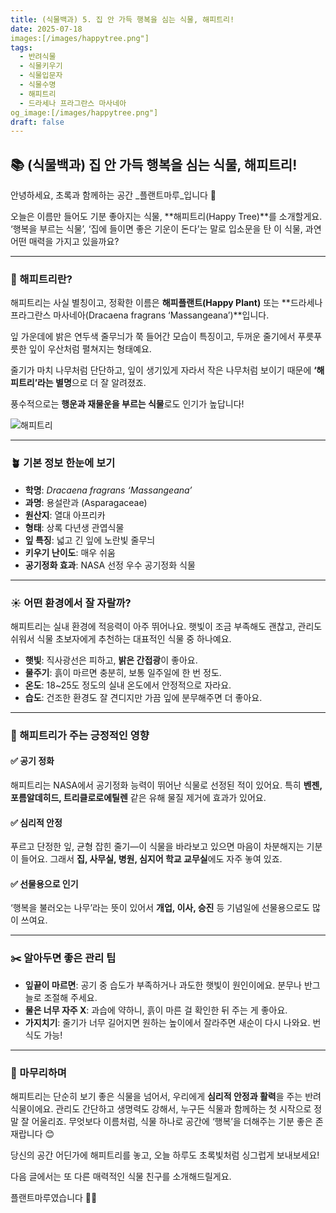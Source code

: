 ```yaml
---
title: (식물백과) 5. 집 안 가득 행복을 심는 식물, 해피트리!
date: 2025-07-18
images:[/images/happytree.png"]
tags:
  - 반려식물
  - 식물키우기
  - 식물입문자
  - 식물수명
  - 해피트리
  - 드라세나 프라그란스 마사네아
og_image:[/images/happytree.png"]
draft: false
---
```



## 📚  (식물백과) 집 안 가득 행복을 심는 식물, 해피트리!

안녕하세요, 초록과 함께하는 공간 _플랜트마루_입니다 🌿

오늘은 이름만 들어도 기분 좋아지는 식물, **해피트리(Happy Tree)**를 소개할게요.
‘행복을 부르는 식물’, ‘집에 들이면 좋은 기운이 돈다’는 말로 입소문을 탄 이 식물, 과연 어떤 매력을 가지고 있을까요?

---

### 🌱 해피트리란?

해피트리는 사실 별칭이고, 정확한 이름은 **해피플랜트(Happy Plant)** 또는 **드라세나 프라그란스 마사네아(Dracaena fragrans ‘Massangeana’)**입니다.

잎 가운데에 밝은 연두색 줄무늬가 쭉 들어간 모습이 특징이고, 두꺼운 줄기에서 푸릇푸릇한 잎이 우산처럼 펼쳐지는 형태예요.

줄기가 마치 나무처럼 단단하고, 잎이 생기있게 자라서 작은 나무처럼 보이기 때문에 **‘해피트리’라는 별명**으로 더 잘 알려졌죠.

풍수적으로는 **행운과 재물운을 부르는 식물**로도 인기가 높답니다!

![해피트리](/images/happytree.png)

---

### 🪴 기본 정보 한눈에 보기

- **학명**: _Dracaena fragrans ‘Massangeana’_
- **과명**: 용설란과 (Asparagaceae)
- **원산지**: 열대 아프리카
- **형태**: 상록 다년생 관엽식물
- **잎 특징**: 넓고 긴 잎에 노란빛 줄무늬
- **키우기 난이도**: 매우 쉬움
- **공기정화 효과**: NASA 선정 우수 공기정화 식물

---

### ☀️ 어떤 환경에서 잘 자랄까?

해피트리는 실내 환경에 적응력이 아주 뛰어나요. 햇빛이 조금 부족해도 괜찮고, 관리도 쉬워서 식물 초보자에게 추천하는 대표적인 식물 중 하나예요.

- **햇빛**: 직사광선은 피하고, **밝은 간접광**이 좋아요.   
- **물주기**: 흙이 마르면 충분히, 보통 일주일에 한 번 정도.
- **온도**: 18~25도 정도의 실내 온도에서 안정적으로 자라요.
- **습도**: 건조한 환경도 잘 견디지만 가끔 잎에 분무해주면 더 좋아요.

---

### 💚 해피트리가 주는 긍정적인 영향

#### ✅ 공기 정화
해피트리는 NASA에서 공기정화 능력이 뛰어난 식물로 선정된 적이 있어요.
특히 **벤젠, 포름알데히드, 트리클로로에틸렌** 같은 유해 물질 제거에 효과가 있어요.

#### ✅ 심리적 안정
푸르고 단정한 잎, 균형 잡힌 줄기—이 식물을 바라보고 있으면 마음이 차분해지는 기분이 들어요.
그래서 **집, 사무실, 병원, 심지어 학교 교무실**에도 자주 놓여 있죠.

#### ✅ 선물용으로 인기

‘행복을 불러오는 나무’라는 뜻이 있어서 **개업, 이사, 승진** 등 기념일에 선물용으로도 많이 쓰여요.

---

### ✂️ 알아두면 좋은 관리 팁

- **잎끝이 마르면**: 공기 중 습도가 부족하거나 과도한 햇빛이 원인이에요. 분무나 반그늘로 조절해 주세요.
- **물은 너무 자주 X**: 과습에 약하니, 흙이 마른 걸 확인한 뒤 주는 게 좋아요.
- **가지치기**: 줄기가 너무 길어지면 원하는 높이에서 잘라주면 새순이 다시 나와요. 번식도 가능!

---

### 🌿 마무리하며

해피트리는 단순히 보기 좋은 식물을 넘어서, 우리에게 **심리적 안정과 활력**을 주는 반려식물이에요.
관리도 간단하고 생명력도 강해서, 누구든 식물과 함께하는 첫 시작으로 정말 잘 어울리죠.
무엇보다 이름처럼, 식물 하나로 공간에 ‘행복’을 더해주는 기분 좋은 존재랍니다 😊

당신의 공간 어딘가에 해피트리를 놓고, 오늘 하루도 초록빛처럼 싱그럽게 보내보세요!

다음 글에서는 또 다른 매력적인 식물 친구를 소개해드릴게요.

플랜트마루였습니다 🌱💛